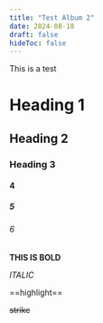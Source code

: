 ```yaml
---
title: "Test Album 2"
date: 2024-08-18
draft: false
hideToc: false
---
```


This is a test

# Heading 1

## Heading 2

### Heading 3

#### 4

##### 5

###### 6

**THIS IS BOLD**

*ITALIC*

==highlight==

~~strike~~

